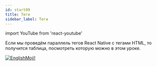 ```yaml
---
id: start09
title: Теги
sidebar_label: Теги
---
```


import YouTube from 'react-youtube'

Если мы проведём параллель тегов React Native с тегами HTML, то получится таблица, посмотреть которую можно в этом уроке.

<YouTube videoId='SZg_jgnc7Xw' />

[![EnglishMoji!](/img/logo/NeuroCoder.png)](https://vk.com/neurocoder)
